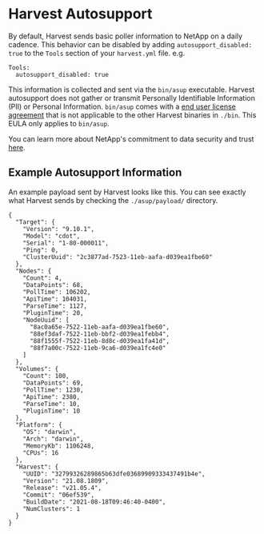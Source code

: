 # Harvest Autosupport

By default, Harvest sends basic poller information to NetApp on a daily
cadence. This behavior can be disabled by adding `autosupport_disabled: true` to
the `Tools` section of your `harvest.yml` file. e.g.

```
Tools:
  autosupport_disabled: true
```

This information is collected and sent via the `bin/asup` executable. Harvest
autosupport does not gather or transmit Personally Identifiable Information
(PII) or Personal Information. `bin/asup` comes with a [end user license
agreement](NetApp-EULA.md) that is not applicable to the other Harvest binaries
in `./bin`. This EULA only applies to `bin/asup`. 

You can learn more about NetApp's commitment to data security and trust
[here](https://www.netapp.com/us/company/trust-center/index.aspx).

## Example Autosupport Information

An example payload sent by Harvest looks like this. You can see exactly what Harvest sends by checking the `./asup/payload/` directory.

```
{
  "Target": {
    "Version": "9.10.1",
    "Model": "cdot",
    "Serial": "1-80-000011",
    "Ping": 0,
    "ClusterUuid": "2c3877ad-7523-11eb-aafa-d039ea1fbe60"
  },
  "Nodes": {
    "Count": 4,
    "DataPoints": 68,
    "PollTime": 106202,
    "ApiTime": 104031,
    "ParseTime": 1127,
    "PluginTime": 20,
    "NodeUuid": [
      "8ac0a65e-7522-11eb-aafa-d039ea1fbe60",
      "88ef3daf-7522-11eb-bbf2-d039ea1febb4",
      "88f1555f-7522-11eb-8d8c-d039ea1fa41d",
      "88f7a00c-7522-11eb-9ca6-d039ea1fc4e0"
    ]
  },
  "Volumes": {
    "Count": 100,
    "DataPoints": 69,
    "PollTime": 1230,
    "ApiTime": 2380,
    "ParseTime": 10,
    "PluginTime": 10
  },
  "Platform": {
    "OS": "darwin",
    "Arch": "darwin",
    "MemoryKb": 1106248,
    "CPUs": 16
  },
  "Harvest": {
    "UUID": "32799326289865b63dfe03689909333437491b4e",
    "Version": "21.08.1809",
    "Release": "v21.05.4",
    "Commit": "06ef539",
    "BuildDate": "2021-08-18T09:46:40-0400",
    "NumClusters": 1
  }
}
```